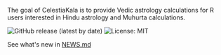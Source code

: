 The goal of CelestiaKala is to provide Vedic astrology calculations for R users interested in Hindu astrology and Muhurta calculations.

![GitHub release (latest by date)](https://img.shields.io/github/v/release/asekhar177/CelestiaKala)
![License: MIT](https://img.shields.io/badge/license-MIT-blue.svg)

See what's new in [NEWS.md](NEWS.md)
